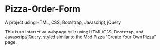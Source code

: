 # Pizza-Order-Form
A project using HTML, CSS, Bootstrap, Javascript, jQuery

This is an interactive webpage built using HTML/CSS, Bootstrap, and Javascript/jQuery, styled similar to the Mod Pizza "Create Your Own Pizza" page.
